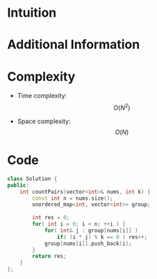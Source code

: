 # Intuition

# Additional Information

# Complexity
- Time complexity: $$O(N^2)$$
<!-- Add your time complexity here, e.g. $$O(n)$$ -->

- Space complexity: $$O(N)$$
<!-- Add your space complexity here, e.g. $$O(n)$$ -->

# Code
```cpp
class Solution {
public:
    int countPairs(vector<int>& nums, int k) {
        const int n = nums.size();
        unordered_map<int, vector<int>> group;
        
        int res = 0;
        for( int i = 0; i < n; ++i ) {
            for( int& j : group[nums[i]] )
                if( (i * j) % k == 0 ) res++;
            group[nums[i]].push_back(i);
        }
        return res;
    }
};
```
